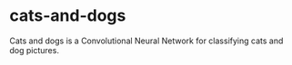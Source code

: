 # cats-and-dogs
Cats and dogs is a Convolutional Neural Network for classifying cats and dog pictures.
